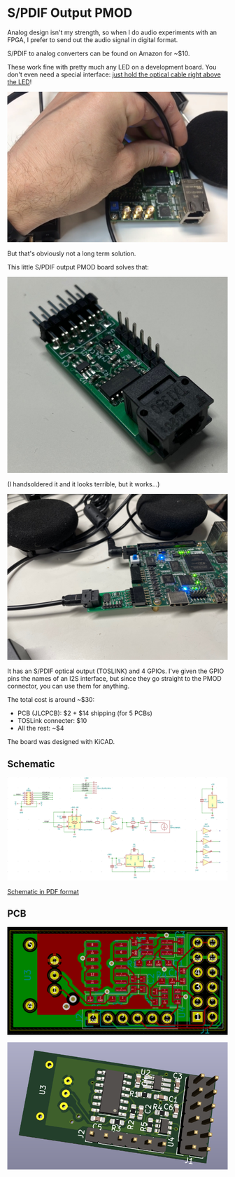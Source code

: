 
# S/PDIF Output PMOD

Analog design isn't my strength, so when I do audio experiments with an FPGA, I prefer to
send out the audio signal in digital format. 

S/PDIF to analog converters can be found on Amazon for ~$10. 

These work fine with pretty much any LED on a development board. You don't even need a special 
interface: [just hold the optical cable right above the LED](https://twitter.com/tom_verbeure/status/1299565313797750784?s=20)!

![S/PDIF Cable above LED](holding_cable_above_led.jpg)

But that's obviously not a long term solution.

This little S/PDIF output PMOD board solves that:

![S/PDIF Populatd PCB](spdif_populated_pcb.jpg)

(I handsoldered it and it looks terrible, but it works...)

![S/PDIF System](spdif_system.jpg)

It has an S/PDIF optical output (TOSLINK) and 4 GPIOs. I've given the GPIO pins the
names of an I2S interface, but since they go straight to the PMOD connector, you can use
them for anything.

The total cost is around ~$30:

* PCB (JLCPCB): $2 + $14 shipping (for 5 PCBs)
* TOSLink connecter: $10
* All the rest: ~$4

The board was designed with KiCAD.

## Schematic

![S/PDIF PMOD Schematic](spdif_pmod_schematic.png)

[Schematic in PDF format](pcb/pmod_spdif/pmod_spdif.pdf)

## PCB

![S/PDIF PMOD PCB](spdif_pmod_pcb.png)

![S/PDIF PMOD PCB 3D](spdif_pmod_3d.png)


